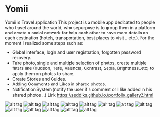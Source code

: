 # Yomii
Yomii is Travel application
This project is a mobile app dedicated to people who travel around the world, who sepurpose is to group them in a platform and create a social network for help each other to have more details on each destination (hotels, transportation, best places to visit .. etc.). For the moment I realized some steps such as: 
- Global interface, login and user registration, forgotten password recovery. 
- Take photo, single and multiple selection of photos, create multiple ﬁlters like (Hudson, Hefe, Valencia, Contrast, Sepia, Brightness..etc) to apply them on photos to share. 
- Create Stories and Guides. 
- Adding Comments and Likes in shared photos. 
- Notiﬁcation System (notify the user if a comment or I like added in his shared photos ..)
  Link  https://seddiks.github.io./portfolio_gallery2.html

![alt tag](https://seddiks.github.io./photos/login.png) ![alt tag](https://seddiks.github.io./photos/registration.png)
![alt tag](https://seddiks.github.io./photos/home_1.png) ![alt tag](https://seddiks.github.io./photos/home_2.png)
![alt tag](https://seddiks.github.io./photos/comments.png) ![alt tag](https://seddiks.github.io./photos/notification.png)
![alt tag](https://seddiks.github.io./photos/profil.png) ![alt tag](https://seddiks.github.io./photos/profil_albums.png)
![alt tag](https://seddiks.github.io./photos/filters_1.png) ![alt tag](https://seddiks.github.io./photos/filters1.png)
![alt tag](https://seddiks.github.io./photos/adjust_filter.png) ![alt tag](https://seddiks.github.io./photos/guides.png)
 ![alt tag](https://seddiks.github.io./photos/paris_guide.png)
